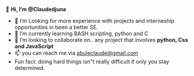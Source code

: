 👋 **Hi, I’m @Claudedjuna**
- 👀 I’m Looking for more experience with projects and interneship opportunities in been a better SE.
- 🌱 I’m currently learning BASH scripting, python and C
- 💞️ I’m looking to collaborate on.. any project that involves **python, Css and JavaScript** 
- 📫 you can reach me via abuleclaude@gmail.com 
- Fun fact: doing hard things isn"t really difficult if only you stay determined.
 
<!---
Claudedjuna/Claudedjuna is a ✨ special ✨ repository because its `README.md` (this file) appears on your GitHub profile.
You can click the Preview link to take a look at your changes.
--->

